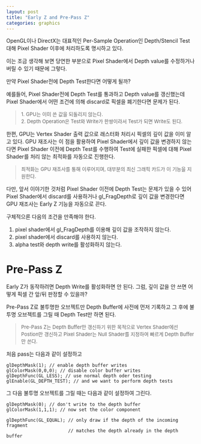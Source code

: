 ```yaml
---
layout: post
title: "Early Z and Pre-Pass Z"
categories: graphics
---
```


<!-- begin_excerpt -->

OpenGL이나 DirectX는 대표적인 Per-Sample Operation인 Depth/Stencil Test 대해 Pixel Shader 이후에 처리하도록 명시하고 있다.

<!-- end_excerpt -->

이는 조금 생각해 보면 당연한 부분으로 Pixel Shader에서 Depth value를 수정하거나 버릴 수 있기 때문에 그렇다. 

만약 Pixel Shader전에 Depth Test한다면 어떻게 될까?

예를들어, Pixel Shader전에 Depth Test를 통과하고 Depth value를 갱신했는데 Pixel Shader에서 어떤 조건에 의해 discard로 픽셀을 폐기한다면 문제가 된다. 

> <font size="2"> 
> 1. GPU는 이미 쓴 값을 되돌리지 않는다. <br>
> 2. Depth Operation은 Test와 Write가 한쌍이라서 Test가 되면 Write도 된다.
> </font>

한편, GPU는 Vertex Shader 출력 값으로 래스터화 처리시 픽셀의 깊이 값을 이미 알고 있다. GPU 재조사는 이 점을 활용하여 Pixel Shader에서 깊이 값을 변경하지 않는다면 Pixel Shader 이전에 Depth Test를 수행하여 Test에 실패한 픽셀에 대해 Pixel Shader를 처리 않는 최적화를 자동으로 진행한다. 

> <font size="2"> 
>  최적화는 GPU 재조사를 통해 이루어지며, 대부분의 최신 그래픽 카드가 이 기능을 지원한다.
> </font>

다만, 앞서 이야기한 것처럼 Pixel Shader 이전에 Depth Test는 문제가 있을 수 있어 Pixel Shader에서 discard를 사용하거나 gl_FragDepth로 깊이 값을 변경한다면 GPU 재조사는 Early Z 기능을 자동으로 끈다.

구체적으론 다음의 조건을 만족해야 한다.

1. pixel shader에서 gl_FragDepth를 이용해 깊이 값을 조작하지 않는다. 
2. pixel shader에서 discard를 사용하지 않는다.
3. alpha test와 depth write를 활성화하지 않는다.

# Pre-Pass Z

Early Z가 동작하려면 Depth Write를 활성화하면 안 된다. 그럼, 깊이 값을 안 쓰면 어떻게 픽셀 간 앞/뒤 판정할 수 있을까?

Pre-Pass Z로 불투명한 오브젝트만 Depth Buffer에 사전에 먼저 기록하고 그 후에 불투명 오브젝트를 그릴 때 Depth Test만 하면 된다.

> <font size="2"> 
> Pre-Pass Z는 Depth Buffer만 갱신하기 위한 목적으로 Vertex Shader에선 Postion만 갱신하고 Pixel Shader는 Null Shader를 지정하여 빠르게 Depth Buffer만 쓴다. 
> </font>

처음 pass는 다음과 같이 설정하고

```
glDepthMask(1); // enable depth buffer writes
glColorMask(0,0,0); // disable color buffer writes
glDepthFunc(GL_LESS); // use normal depth oder testing
glEnable(GL_DEPTH_TEST); // and we want to perform depth tests

```

그 다음 불투명 오브젝트를 그릴 때는 다음과 같이 설정하여 그린다.

```
glDepthMask(0); // don't write to the depth buffer
glColorMask(1,1,1); // now set the color component

glDepthFunc(GL_EQUAL); // only draw if the depth of the incoming fragment
                       // matches the depth already in the depth buffer
```